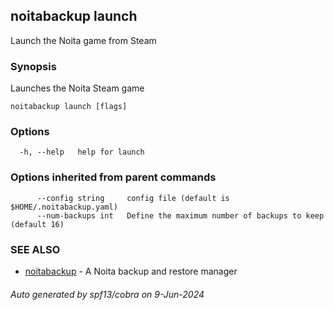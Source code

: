 ## noitabackup launch

Launch the Noita game from Steam

### Synopsis

Launches the Noita Steam game

```
noitabackup launch [flags]
```

### Options

```
  -h, --help   help for launch
```

### Options inherited from parent commands

```
      --config string     config file (default is $HOME/.noitabackup.yaml)
      --num-backups int   Define the maximum number of backups to keep (default 16)
```

### SEE ALSO

* [noitabackup](noitabackup.md)	 - A Noita backup and restore manager

###### Auto generated by spf13/cobra on 9-Jun-2024
